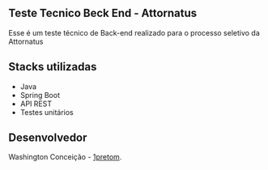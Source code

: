 ## Teste Tecnico Beck End - Attornatus
Esse é um teste técnico de Back-end realizado para o processo seletivo da Attornatus

## Stacks utilizadas
- Java 
- Spring Boot
- API REST
- Testes unitários

## Desenvolvedor
Washington Conceição - [1pretom](https://github.com/1pretom).
